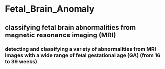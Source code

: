 # Fetal_Brain_Anomaly

## classifying fetal brain abnormalities from magnetic resonance imaging (MRI) 

### detecting and classifying a variety of abnormalities from MRI images with a wide range of fetal gestational age (GA) (from 16 to 39 weeks) 
